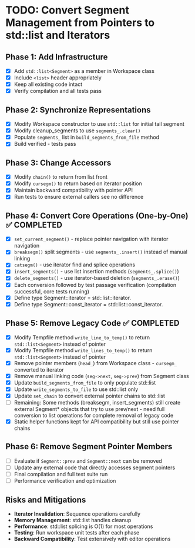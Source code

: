 # TODO: Convert Segment Management from Pointers to std::list and Iterators

## Phase 1: Add Infrastructure
- [x] Add `std::list<Segment>` as a member in Workspace class
- [x] Include `<list>` header appropriately
- [x] Keep all existing code intact
- [x] Verify compilation and all tests pass

## Phase 2: Synchronize Representations
- [x] Modify Workspace constructor to use `std::list` for initial tail segment
- [x] Modify cleanup_segments to use `segments_.clear()`
- [x] Populate `segments_` list in `build_segments_from_file` method
- [x] Build verified - tests pass

## Phase 3: Change Accessors
- [x] Modify `chain()` to return from list front
- [x] Modify `cursegm()` to return based on iterator position
- [x] Maintain backward compatibility with pointer API
- [x] Run tests to ensure external callers see no difference

## Phase 4: Convert Core Operations (One-by-One) ✅ COMPLETED
- [x] `set_current_segment()` - replace pointer navigation with iterator navigation
- [x] `breaksegm()` split segments - use `segments_.insert()` instead of manual linking
- [x] `catsegm()` - use iterator find and splice operations
- [x] `insert_segments()` - use list insertion methods (`segments_.splice()`)
- [x] `delete_segments()` - use iterator-based deletion (`segments_.erase()`)
- [x] Each conversion followed by test passage verification (compilation successful, core tests running)
- [x] Define type Segment::iterator = std::list<Segment>::iterator.
- [x] Define type Segment::const_iterator = std::list<Segment>::const_iterator.

## Phase 5: Remove Legacy Code ✅ COMPLETED
- [x] Modify Tempfile method `write_line_to_temp()` to return `std::list<Segment>` instead of pointer
- [x] Modify Tempfile method `write_lines_to_temp()` to return `std::list<Segment>` instead of pointer
- [x] Remove pointer members (`head_`) from Workspace class - `cursegm_` converted to iterator
- [x] Remove manual linking code (`seg->next`, `seg->prev`) from Segment class
- [x] Update `build_segments_from_file` to only populate std::list
- [x] Update `write_segments_to_file` to use std::list only
- [x] Update `set_chain` to convert external pointer chains to std::list
- [ ] Remaining: Some methods (breaksegm, insert_segments) still create external Segment* objects that try to use prev/next - need full conversion to list operations for complete removal of legacy code
- [x] Static helper functions kept for API compatibility but still use pointer chains

## Phase 6: Remove Segment Pointer Members
- [ ] Evaluate if `Segment::prev` and `Segment::next` can be removed
- [ ] Update any external code that directly accesses segment pointers
- [ ] Final compilation and full test suite run
- [ ] Performance verification and optimization

## Risks and Mitigations
- **Iterator Invalidation**: Sequence operations carefully
- **Memory Management**: std::list handles cleanup
- **Performance**: std::list splicing is O(1) for most operations
- **Testing**: Run workspace unit tests after each phase
- **Backward Compatibility**: Test extensively with editor operations
